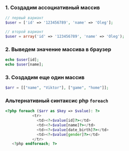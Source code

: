 ### 1. Создадим ассоциативный массив
```php
// первый вариант
$user = ['id' => '123456789', 'name' => 'Oleg'];

// второй вариант
$user = array('id' => '123456789', 'name' => 'Oleg');
```
### 2. Выведем значение массива в браузер
```php
echo $user[id];
echo $user[name];
```

### 3. Создадим еще один массив

```php
$arr = [["name", "Viktor"], ["game", "home"]];
```


### Альтернативный синтаксис php `foreach`
```php
<?php foreach ($arr as $key => $value): ?>
            <tr>
              <td><?=$value[id]?></td>
              <td><?=$value[name]?></td>
              <td><?=$value[date_birth]?></td>
              <td><?=$value[gender]?></td>
            </tr>
   <?php endforeach; ?>
```
